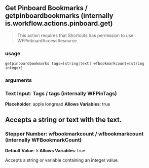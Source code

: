 
## Get Pinboard Bookmarks / getpinboardbookmarks (internally is.workflow.actions.pinboard.get)


> This action requires that Shortcuts has permission to use WFPinboardAccessResource.

### usage
`getpinboardbookmarks tags=[string|text] wfbookmarkcount=[string integer]`

### arguments
### Text Input: Tags / tags (internally WFPinTags)
**Placeholder**: apple longread
**Allows Variables**: true


Accepts a string 
or text
with the text.
---
### Stepper Number: wfbookmarkcount / wfbookmarkcount (internally WFBookmarkCount)
**Default Value**: 5
**Allows Variables**: true


Accepts a string 
or variable
containing an integer value.
